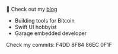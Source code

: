 🦀 Check out my [blog](https://robnetzke.com)

- Building tools for Bitcoin
- Swift UI hobbyist
- Garage embedded developer

Check my commits: F4DD 8F84 86EC 0F1F

